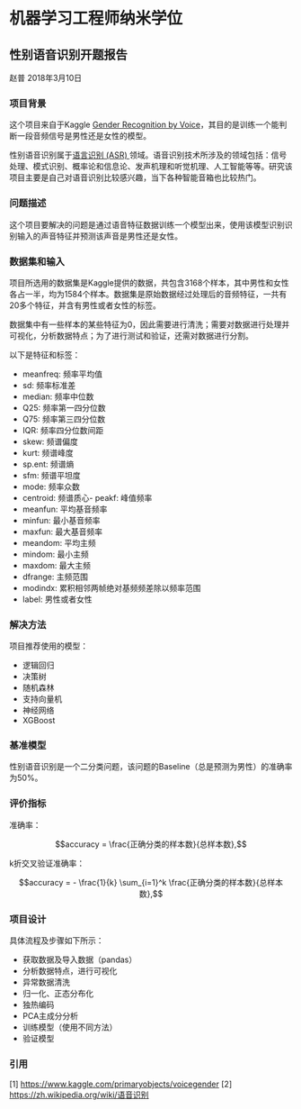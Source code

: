 # 机器学习工程师纳米学位
## 性别语音识别开题报告
赵普 
2018年3月10日

### 项目背景

这个项目来自于Kaggle [Gender Recognition by Voice](https://www.kaggle.com/primaryobjects/voicegender)，其目的是训练一个能判断一段音频信号是男性还是女性的模型。

性别语音识别属于[语言识别 (ASR) ](https://zh.wikipedia.org/wiki/语音识别)领域。语音识别技术所涉及的领域包括：信号处理、模式识别、概率论和信息论、发声机理和听觉机理、人工智能等等。研究该项目主要是自己对语音识别比较感兴趣，当下各种智能音箱也比较热门。

### 问题描述

这个项目要解决的问题是通过语音特征数据训练一个模型出来，使用该模型识别识别输入的声音特征并预测该声音是男性还是女性。

### 数据集和输入

项目所选用的数据集是Kaggle提供的数据，共包含3168个样本，其中男性和女性各占一半，均为1584个样本。数据集是原始数据经过处理后的音频特征，一共有20多个特征，并含有男性或者女性的标签。

数据集中有一些样本的某些特征为0，因此需要进行清洗；需要对数据进行处理并可视化，分析数据特点；为了进行测试和验证，还需对数据进行分割。

以下是特征和标签：

- meanfreq: 频率平均值
- sd: 频率标准差
- median: 频率中位数
- Q25: 频率第一四分位数
- Q75: 频率第三四分位数
- IQR: 频率四分位数间距
- skew: 频谱偏度
- kurt: 频谱峰度
- sp.ent: 频谱熵
- sfm: 频谱平坦度
- mode: 频率众数
- centroid: 频谱质心- peakf: 峰值频率
- meanfun: 平均基音频率
- minfun: 最小基音频率
- maxfun: 最大基音频率
- meandom: 平均主频
- mindom: 最小主频
- maxdom: 最大主频
- dfrange: 主频范围
- modindx: 累积相邻两帧绝对基频频差除以频率范围
- label: 男性或者女性

### 解决方法

项目推荐使用的模型：

- 逻辑回归
- 决策树
- 随机森林
- 支持向量机
- 神经网络
- XGBoost


### 基准模型

性别语音识别是一个二分类问题，该问题的Baseline（总是预测为男性）的准确率为50%。

### 评价指标

准确率：

$$accuracy = \frac{正确分类的样本数}{总样本数},$$

k折交叉验证准确率：

$$accuracy = - \frac{1}{k} \sum_{i=1}^k \frac{正确分类的样本数}{总样本数},$$

### 项目设计

具体流程及步骤如下所示：

- 获取数据及导入数据（pandas）
- 分析数据特点，进行可视化
- 异常数据清洗
- 归一化、正态分布化
- 独热编码
- PCA主成分分析
- 训练模型（使用不同方法）
- 验证模型

### 引用
[1] https://www.kaggle.com/primaryobjects/voicegender
[2] https://zh.wikipedia.org/wiki/语音识别

